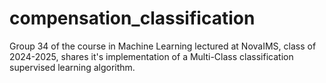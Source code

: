 # compensation_classification
Group 34 of the course in Machine Learning lectured at NovaIMS, class of 2024-2025, shares it's implementation of a Multi-Class classification supervised learning algorithm.
